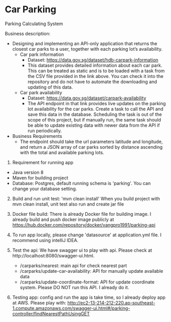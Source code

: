 # Car Parking
Parking Calculating System

Business description:
* Designing and implementing an API-only application that returns the closest car
parks to a user, together with each parking lot’s availability.
  * Car park information 
    - Dataset: https://data.gov.sg/dataset/hdb-carpark-information
    - This dataset provides detailed information about each car park. This can be treated as static and is to
    be loaded with a task from the CSV file provided in the link above. You can check it into the repository
    and do not have to automate the downloading and updating of this data.
  * Car park availability
    - Dataset: https://data.gov.sg/dataset/carpark-availability
    - The API endpoint in that link provides live updates on the parking lot availability for the car parks.
    Create a task to call the API and save this data in the database. Scheduling the task is out of the scope
    of this project, but if manually run, the same task should be able to update existing data with newer
    data from the API if run periodically.
* Business Requirements
  - The endpoint should take the url parameters latitude and longitude, and return a JSON array of
  car parks sorted by distance ascending with the total and available parking lots.


1. Requirement for running app
- Java version 8
- Maven for building project
- Database: Postgres, default running schema is 'parking'. You can change your database setting.

2. Build and run unit test: 'mvn clean install'
When you build project with mvn clean install, unit test also run and create jar file
   
3. Docker file build: There is already Docker file for building image.
I already build and push docker image publicly at https://hub.docker.com/repository/docker/vangpro1991/parking-api
   
4. To run app locally, please change 'datasource' at application.yml file. I recommend using intelliJ IDEA.

5. Test the api: We have swagger ui to play with api. Please check at http://localhost:8080/swagger-ui.html.
    - /carparks/nearest: main api for check nearest part
    - /carparks/update-car-availability: API for manually update available data
    - /carparks/update-coordinate-format: API for update coordinate system. Please DO NOT run this API. I already do it.  
5. Testing app: config and run the app is take time, so I already deploy app at AWS. Please play with: http://ec2-13-214-212-220.ap-southeast-1.compute.amazonaws.com/swagger-ui.html#/parking-controller/findNearestPathUsingGET
